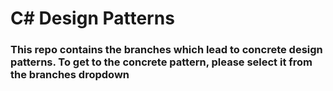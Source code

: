 # C# Design Patterns 
### This repo contains the branches which lead to concrete design patterns. To get to the concrete pattern, please select it from the branches dropdown
